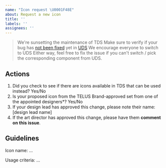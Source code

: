```yaml
---
name: "Icon request \U0001F48E"
about: Request a new icon
title: ''
labels: ''
assignees: ''
---
```


> We're sunsetting the maintenance of TDS
> Make sure to verify if your bug has [not been fixed](https://github.com/telus/universal-design-system/issues) yet in [UDS](https://github.com/telus/universal-design-system/)
> We encourage everyone to switch to UDS
> Either way, feel free to fix the issue if you can't switch / pick the corresponding component from UDS.

<!--
  ### IMPORTANT SECURITY NOTE ###

  When opening issues, be sure NOT to include any private or personal
  information such as secrets, passwords, or any source code that involves
  data retrieval.

  Also, do not include links to sites on staging.
-->

<!--
  ### TDS Timeline for releasing icons ###

  New icon requests will be released midway in the next month.

  Example 1: if you submit an icon request and it gets approved on August 3, it will be
  released on September 15.

  Example 2: if you submit an icon request and it gets approved on August 28, it will be
  released on September 15.
-->

## Actions

1. Did you check to see if there are icons available in TDS that can be used instead? Yes/No
2. Is your proposed icon from the TELUS Brand-approved set from one of the appointed designers\*? Yes/No
3. If your design lead has approved this change, please note their name: [design lead name]
4. If the art director has approved this change, please have them **comment on this issue**.

<!--
  * Appointed designers with access to TELUS branded icons include: Catherine Roberston (UPC), Cherry Hung (My TELUS),
  Christina Lo (TDS), Francisco Pena (DRB), Gary Chow (CX), Laurel Terlesky (Home Solutions), Stu Brown (Mobility)
-->

## Guidelines

Icon name: ... <!-- What do you propose for the icon to be named? -->

Usage criteria: ...

<!-- Please add one line for usage criteria. If you require assistance, please refer to current criteria for decorative icons <https://tds.telus.com/components/index.html#decorativeicon>. -->

<!-- If the icon has been approved, please attach an svg file to this ticket and include a screenshot. -->

<!--
  SVG preferences

  - It has been created with a 1px stroke at 24px
  - It can stay outlined
-->
